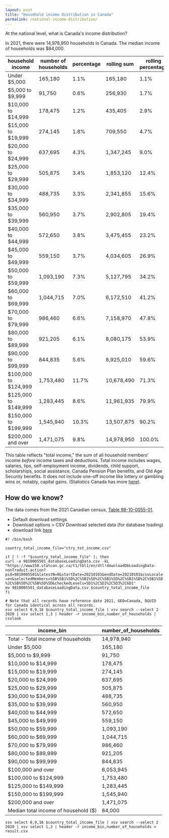 ```yaml
---
layout: post
title: "Household income distribution in Canada"
permalink: /national-income-distribution/
---
```


At the national level, what is Canada's income distribution?


In 2021, there were 14,978,950 households in Canada. The median income of households was $84,000.

| household income     | number of households | percentage | rolling sum | rolling percentage |
|----------------------|----------------------|------------|-------------|--------------------|
| Under $5,000         | 165,180              | 1.1%       | 165,180     | 1.1%               |
| $5,000 to $9,999     | 91,750               | 0.6%       | 256,930     | 1.7%               |
| $10,000 to $14,999   | 178,475              | 1.2%       | 435,405     | 2.9%               |
| $15,000 to $19,999   | 274,145              | 1.8%       | 709,550     | 4.7%               |
| $20,000 to $24,999   | 637,695              | 4.3%       | 1,347,245   | 9.0%               |
| $25,000 to $29,999   | 505,875              | 3.4%       | 1,853,120   | 12.4%              |
| $30,000 to $34,999   | 488,735              | 3.3%       | 2,341,855   | 15.6%              |
| $35,000 to $39,999   | 560,950              | 3.7%       | 2,902,805   | 19.4%              |
| $40,000 to $44,999   | 572,650              | 3.8%       | 3,475,455   | 23.2%              |
| $45,000 to $49,999   | 559,150              | 3.7%       | 4,034,605   | 26.9%              |
| $50,000 to $59,999   | 1,093,190            | 7.3%       | 5,127,795   | 34.2%              |
| $60,000 to $69,999   | 1,044,715            | 7.0%       | 6,172,510   | 41.2%              |
| $70,000 to $79,999   | 986,460              | 6.6%       | 7,158,970   | 47.8%              |
| $80,000 to $89,999   | 921,205              | 6.1%       | 8,080,175   | 53.9%              |
| $90,000 to $99,999   | 844,835              | 5.6%       | 8,925,010   | 59.6%              |
| $100,000 to $124,999 | 1,753,480            | 11.7%      | 10,678,490  | 71.3%              |
| $125,000 to $149,999 | 1,283,445            | 8.6%       | 11,961,935  | 79.9%              |
| $150,000 to $199,999 | 1,545,940            | 10.3%      | 13,507,875  | 90.2%              |
| $200,000 and over    | 1,471,075            | 9.8%       | 14,978,950  | 100.0%             |

This table reflects "total income," the sum of all household members' income _before_ income taxes and deductions. Total income includes wages, salaries, tips, self-employment income, dividends, child support, scholarships, social assistance, Canada Pension Plan benefits, and Old Age Security benefits. It does not include one-off income like lottery or gambling wins or, notably, capital gains. (Statistics Canada has more [here](https://www12.statcan.gc.ca/census-recensement/2021/ref/dict/az/definition-eng.cfm?ID=pop123)).

## How do we know?
The data comes from the 2021 Canadian census, [Table 98-10-0055-01](https://www150.statcan.gc.ca/t1/tbl1/en/tv.action?pid=9810005501).
- Default download settings
- Download options > CSV Download selected data (for database loading)
- download link [here](https://www150.statcan.gc.ca/t1/tbl1/en/dtl!downloadDbLoadingData-nonTraduit.action?pid=9810005501&latestN=0&startDate=20210101&endDate=20210101&csvLocale=en&selectedMembers=%5B%5B1%5D%2C%5B1%5D%2C%5B1%5D%2C%5B1%5D%2C%5B1%5D%2C%5B%5D%2C%5B%5D%5D&checkedLevels=5D1%2C5D2%2C5D3%2C6D1)

`#! /bin/bash`

`country_total_income_file="ctry_tot_income.csv"`

`if [ ! -f "$country_total_income_file" ]; then`  
        `curl -o 9810005501_databaseLoadingData.csv -kL "https://www150.statcan.gc.ca/t1/tbl1/en/dtl!downloadDbLoadingData-nonTraduit.action?pid=9810005501&latestN=0&startDate=20210101&endDate=20210101&csvLocale=en&selectedMembers=%5B%5B1%5D%2C%5B1%5D%2C%5B1%5D%2C%5B1%5D%2C%5B1%5D%2C%5B%5D%2C%5B%5D%5D&checkedLevels=5D1%2C5D2%2C5D3%2C6D1"`  
       `mv 9810005501_databaseLoadingData.csv $country_total_income_file`  
`fi`

`# Note that all records have reference date 2021, GEO=Canada, DGUID for Canada identical across all records.`  
`xsv select 8,9,16 $country_total_income_file | xsv search --select 2 2020 | xsv select 1,3 | header -r income_bin,number_of_households | csvlook`

| income_bin                           | number_of_households |
| ------------------------------------ | -------------------- |
| Total - Total income of households   |           14,978,940 |
| Under $5,000                         |              165,180 |
| $5,000 to $9,999                     |               91,750 |
| $10,000 to $14,999                   |              178,475 |
| $15,000 to $19,999                   |              274,145 |
| $20,000 to $24,999                   |              637,695 |
| $25,000 to $29,999                   |              505,875 |
| $30,000 to $34,999                   |              488,735 |
| $35,000 to $39,999                   |              560,950 |
| $40,000 to $44,999                   |              572,650 |
| $45,000 to $49,999                   |              559,150 |
| $50,000 to $59,999                   |            1,093,190 |
| $60,000 to $69,999                   |            1,044,715 |
| $70,000 to $79,999                   |              986,460 |
| $80,000 to $89,999                   |              921,205 |
| $90,000 to $99,999                   |              844,835 |
| $100,000 and over                    |            6,053,945 |
| $100,000 to $124,999                 |            1,753,480 |
| $125,000 to $149,999                 |            1,283,445 |
| $150,000 to $199,999                 |            1,545,940 |
| $200,000 and over                    |            1,471,075 |
| Median total income of household ($) |               84,000 |

`xsv select 8,9,16 $country_total_income_file | xsv search --select 2 2020 | xsv select 1,3 | header -r income_bin,number_of_households > result.csv`
